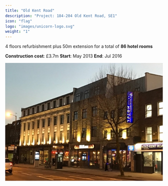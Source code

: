 ```yaml
---
title: "Old Kent Road"
description: "Project: 184-204 Old Kent Road, SE1"
icon: "flag"
logo: "images/unicorn-logo.svg"
weight: "1"
---
```


4 floors refurbishment plus 50m extension for a total of **86 hotel rooms**

**Construction cost**: £3.7m
**Start**: May 2013      **End**: Jul 2016



![old-kent-1](old-kent-1.jpg)



